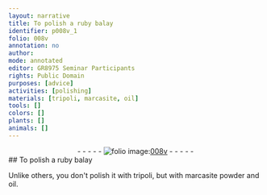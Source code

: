 ```yaml
---
layout: narrative
title: To polish a ruby balay
identifier: p008v_1
folio: 008v
annotation: no
author:
mode: annotated
editor: GR8975 Seminar Participants
rights: Public Domain
purposes: [advice]
activities: [polishing]
materials: [tripoli, marcasite, oil]
tools: []
colors: []
plants: []
animals: []
---
```


 <div class="folio" align="center">- - - - - <a href="http://gallica.bnf.fr/ark:/12148/btv1b10500001g/f22.image" target="_blank"><img src="https://cu-mkp.github.io/GR8975-edition/assets/photo-icon.png" alt="folio image: " style="display:inline-block; margin-bottom:-3px;"/>008v</a> - - - - - </div> 
## To polish a ruby <span class="foreign">balay</span>

 
 <span class="activity"></span> Unlike others, you don't polish it with <span class="material">tripoli</span>, but with <span class="material_format"><span class="material">marcasite</span> powder</span> and <span class="material">oil</span>. 
 
